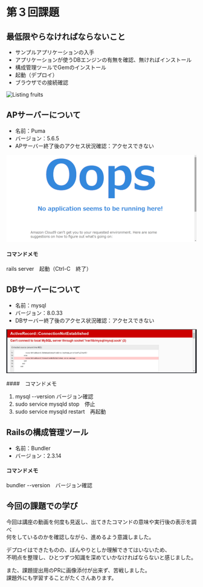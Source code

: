 # 第３回課題

## 最低限やらなければならないこと
- サンプルアプリケーションの入手
- アプリケーションが使うDBエンジンの有無を確認、無ければインストール
- 構成管理ツールでGemのインストール
- 起動（デプロイ）
- ブラウザでの接続確認

![Listing fruits](img/lecture03_1.png)


## APサーバーについて
- 名前：Puma
- バージョン：5.6.5
- APサーバー終了後のアクセス状況確認：アクセスできない

![Oops](lecture03_2.png)

#### コマンドメモ
rails server　起動（Ctrl-C　終了）


## DBサーバーについて
- 名前：mysql
- バージョン：8.0.33
- DBサーバー終了後のアクセス状況確認：アクセスできない

![Can't connecion](lecture03_3.png)

####　コマンドメモ 
1. mysql --version バージョン確認 
2. sudo service mysqld stop　停止
3. sudo service mysqld restart　再起動

## Railsの構成管理ツール
- 名前：Bundler
- バージョン：2.3.14

#### コマンドメモ
bundler --version　バージョン確認

## 今回の課題での学び
今回は講座の動画を何度も見返し、出てきたコマンドの意味や実行後の表示を調べ  
何をしているのかを確認しながら、進めるよう意識しました。

デプロイはできたものの、ぼんやりとしか理解できてはいないため、  
不明点を整理し、ひとつずつ知識を深めていかなければならないと感じました。

また、課題提出用のPRに画像添付が出来ず、苦戦しました。  
課題外にも学習することがたくさんあります。

